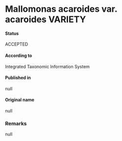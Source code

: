 Mallomonas acaroides var. acaroides VARIETY
=======

#### Status
ACCEPTED

#### According to
Integrated Taxonomic Information System

#### Published in
null

#### Original name
null

### Remarks
null